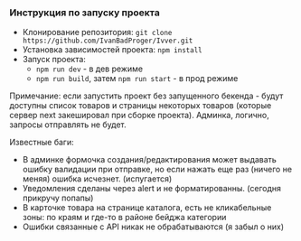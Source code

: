 ### Инструкция по запуску проекта

- Клонирование репозитория: `git clone https://github.com/IvanBadProger/Ivver.git`
- Установка зависимостей проекта: `npm install`
- Запуск проекта:
  - `npm run dev` - в дев режиме
  - `npm run build`, затем `npm run start` - в прод режиме

Примечание: если запустить проект без запущенного бекенда - будут доступны список товаров и страницы некоторых товаров (которые сервер next закешировал при сборке проекта).
Админка, логично, запросы отправлять не будет.

Известные баги: 
- В админке формочка создания/редактирования может выдавать ошибку валидации при отправке, но если нажать еще раз (ничего не меняя) ошибка исчезнет. (испугается)
- Уведомления сделаны через alert и не форматированны. (сегодня прикручу попапы)
- В карточке товара на странице каталога, есть не кликабельные зоны: по краям и где-то в районе бейджа категории
- Ошибки связанные с API никак не обрабатываются (я забыл о них)
